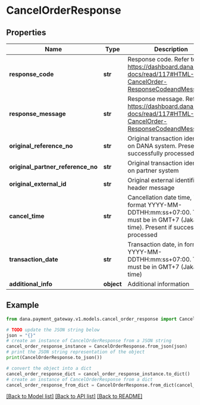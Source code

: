 # CancelOrderResponse


## Properties

Name | Type | Description | Notes
------------ | ------------- | ------------- | -------------
**response_code** | **str** | Response code. Refer to https://dashboard.dana.id/api-docs/read/117#HTML-API-CancelOrder-ResponseCodeandMessage | 
**response_message** | **str** | Response message. Refer to https://dashboard.dana.id/api-docs/read/117#HTML-API-CancelOrder-ResponseCodeandMessage | 
**original_reference_no** | **str** | Original transaction identifier on DANA system. Present if successfully processed | [optional] 
**original_partner_reference_no** | **str** | Original transaction identifier on partner system | 
**original_external_id** | **str** | Original external identifier on header message | [optional] 
**cancel_time** | **str** | Cancellation date time, in format YYYY-MM-DDTHH:mm:ss+07:00. Time must be in GMT+7 (Jakarta time). Present if successfully processed | [optional] 
**transaction_date** | **str** | Transaction date, in format YYYY-MM-DDTHH:mm:ss+07:00. Time must be in GMT+7 (Jakarta time) | [optional] 
**additional_info** | **object** | Additional information | [optional] 

## Example

```python
from dana.payment_gateway.v1.models.cancel_order_response import CancelOrderResponse

# TODO update the JSON string below
json = "{}"
# create an instance of CancelOrderResponse from a JSON string
cancel_order_response_instance = CancelOrderResponse.from_json(json)
# print the JSON string representation of the object
print(CancelOrderResponse.to_json())

# convert the object into a dict
cancel_order_response_dict = cancel_order_response_instance.to_dict()
# create an instance of CancelOrderResponse from a dict
cancel_order_response_from_dict = CancelOrderResponse.from_dict(cancel_order_response_dict)
```
[[Back to Model list]](../README.md#documentation-for-models) [[Back to API list]](../README.md#documentation-for-api-endpoints) [[Back to README]](../README.md)


